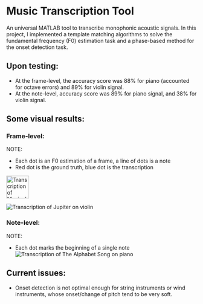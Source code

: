 # Music Transcription Tool
An universal MATLAB tool to transcribe monophonic acoustic signals. In this project, I implemented a template matching algorithms to solve the fundamental frequency (F0) estimation task and a phase-based method for the onset detection task.
## Upon testing:
- At the frame-level, the accuracy score was 88% for piano (accounted for octave errors) and 89% for violin signal. 
- At the note-level, accuracy score was 89% for piano signal, and 38% for violin signal.

## Some visual results:
### Frame-level:
NOTE: 
- Each dot is an F0 estimation of a frame, a line of dots is a note
- Red dot is the ground truth, blue dot is the transcription
      
<img alt="Transcription of Musical Offering on violin" src="https://user-images.githubusercontent.com/64146871/216738125-b7504bba-3721-478f-858c-5aed1fde5747.png" height="60" width="60" title="Musical Offering on violin (Frame-level Transcription)">


![Transcription of Jupiter on violin](https://user-images.githubusercontent.com/64146871/216738068-7cb64049-dab6-475f-9887-7bce1b751162.png "An excerpt of Jupiter on violin (Frame-level Transcription)")

### Note-level:
NOTE: 
- Each dot marks the beginning of a single note
![Transcription of The Alphabet Song on piano](https://user-images.githubusercontent.com/64146871/216738014-ff3dddd1-638f-48de-a83d-cf06fdac6ca0.jpg "The Alphabet Song on piano (Note-level Transcription)")

## Current issues:
- Onset detection is not optimal enough for string instruments or wind instruments, whose onset/change of pitch tend to be very soft.
